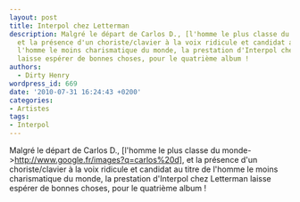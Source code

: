 ```yaml
---
layout: post
title: Interpol chez Letterman
description: Malgré le départ de Carlos D., [l'homme le plus classe du monde->http://www.google.fr/images?q=carlos%20d],
  et la présence d'un choriste/clavier à la voix ridicule et candidat au titre de
  l'homme le moins charismatique du monde, la prestation d'Interpol chez Letterman
  laisse espérer de bonnes choses, pour le quatrième album !
authors:
  - Dirty Henry
wordpress_id: 669
date: '2010-07-31 16:24:43 +0200'
categories:
- Artistes
tags:
- Interpol
---
```

Malgré le départ de Carlos D., [l'homme le plus classe du monde->http://www.google.fr/images?q=carlos%20d], et la présence d'un choriste/clavier à la voix ridicule et candidat au titre de l'homme le moins charismatique du monde, la prestation d'Interpol chez Letterman laisse espérer de bonnes choses, pour le quatrième album !

<object width="500" height="306"><param name="movie" value="http://www.youtube.com/v/gU9ZyrSEMS0&amp;hl=fr_FR&amp;fs=1"></param><param name="allowFullScreen" value="true"></param><param name="allowscriptaccess" value="always"></param><embed src="http://www.youtube.com/v/gU9ZyrSEMS0&amp;hl=fr_FR&amp;fs=1" type="application/x-shockwave-flash" allowscriptaccess="always" allowfullscreen="true" width="500" height="306"></embed></object>
